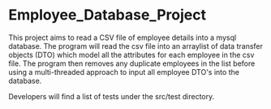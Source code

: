 # Employee_Database_Project

This project aims to read a CSV file of employee details into a mysql database. The program will read the csv file
into an arraylist of data transfer objects (DTO) which model all the attributes for each employee in the csv file. 
The program then removes any duplicate employees in the list before using a multi-threaded approach to input all
employee DTO's into the database.

Developers will find a list of tests under the src/test directory.